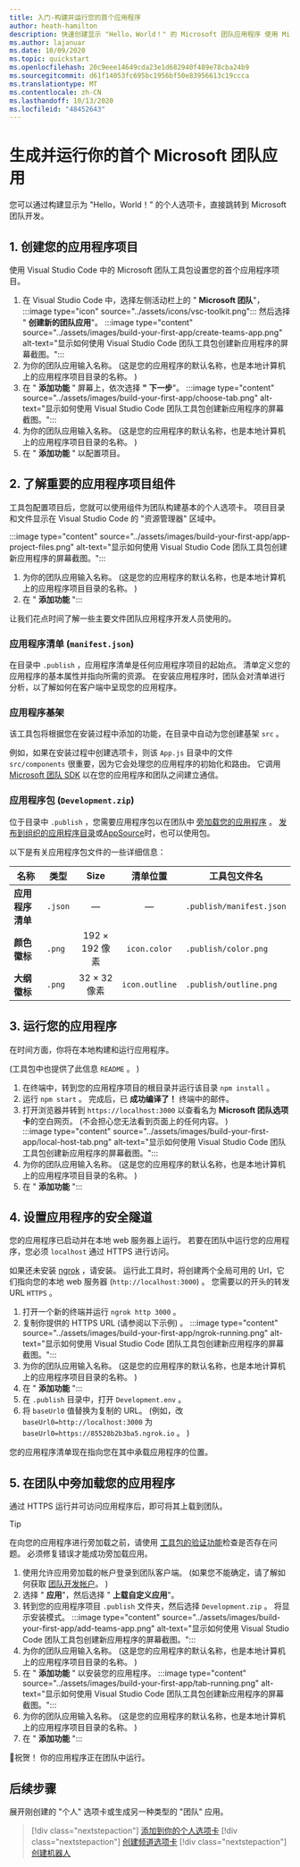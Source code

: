 ```yaml
---
title: 入门-构建并运行您的首个应用程序
author: heath-hamilton
description: 快速创建显示 "Hello，World！" 的 Microsoft 团队应用程序 使用 Microsoft 团队工具包的邮件。
ms.author: lajanuar
ms.date: 10/09/2020
ms.topic: quickstart
ms.openlocfilehash: 20c9eee14649cda23e1d682940f489e78cba24b9
ms.sourcegitcommit: d61f14053fc695bc1956bf50e83956613c19ccca
ms.translationtype: MT
ms.contentlocale: zh-CN
ms.lasthandoff: 10/13/2020
ms.locfileid: "48452643"
---
```

# <a name="build-and-run-your-first-microsoft-teams-app"></a>生成并运行你的首个 Microsoft 团队应用

您可以通过构建显示为 "Hello，World！" 的个人选项卡，直接跳转到 Microsoft 团队开发。

## <a name="1-create-your-app-project"></a>1. 创建您的应用程序项目

使用 Visual Studio Code 中的 Microsoft 团队工具包设置您的首个应用程序项目。

1. 在 Visual Studio Code 中，选择左侧活动栏上的 " **Microsoft 团队**"， :::image type="icon" source="../assets/icons/vsc-toolkit.png"::: 然后选择 " **创建新的团队应用**"。
:::image type="content" source="../assets/images/build-your-first-app/create-teams-app.png" alt-text="显示如何使用 Visual Studio Code 团队工具包创建新应用程序的屏幕截图。&quot;:::
1. 为你的团队应用输入名称。  (这是您的应用程序的默认名称，也是本地计算机上的应用程序项目目录的名称。 ) 
1. 在 &quot; **添加功能** " 屏幕上，依次选择 **"** **下一步**"。
:::image type="content" source="../assets/images/build-your-first-app/choose-tab.png" alt-text="显示如何使用 Visual Studio Code 团队工具包创建新应用程序的屏幕截图。&quot;:::
1. 为你的团队应用输入名称。  (这是您的应用程序的默认名称，也是本地计算机上的应用程序项目目录的名称。 ) 
1. 在 &quot; **添加功能** " 以配置项目。

## <a name="2-understand-important-app-project-components"></a>2. 了解重要的应用程序项目组件

工具包配置项目后，您就可以使用组件为团队构建基本的个人选项卡。 项目目录和文件显示在 Visual Studio Code 的 "资源管理器" 区域中。

:::image type="content" source="../assets/images/build-your-first-app/app-project-files.png" alt-text="显示如何使用 Visual Studio Code 团队工具包创建新应用程序的屏幕截图。&quot;:::
1. 为你的团队应用输入名称。  (这是您的应用程序的默认名称，也是本地计算机上的应用程序项目目录的名称。 ) 
1. 在 &quot; **添加功能** ":::

让我们花点时间了解一些主要文件团队应用程序开发人员使用的。

### <a name="app-manifest-manifestjson"></a>应用程序清单 (`manifest.json`) 

在目录中 `.publish` ，应用程序清单是任何应用程序项目的起始点。 清单定义您的应用程序的基本属性并指向所需的资源。 在安装应用程序时，团队会对清单进行分析，以了解如何在客户端中呈现您的应用程序。

### <a name="app-scaffolding"></a>应用程序基架

该工具包将根据您在安装过程中添加的功能，在目录中自动为您创建基架 `src` 。

例如，如果在安装过程中创建选项卡，则该 `App.js` 目录中的文件 `src/components` 很重要，因为它会处理您的应用程序的初始化和路由。 它调用 [Microsoft 团队 SDK](../tabs/how-to/using-teams-client-sdk.md) 以在您的应用程序和团队之间建立通信。

### <a name="app-package-developmentzip"></a>应用程序包 (`Development.zip`) 

位于目录中 `.publish` ，您需要应用程序包以在团队中 [旁加载您的应用程序](../concepts/deploy-and-publish/overview.md#upload-your-app-directly) 。 [发布到组织的应用程序目录](../concepts/deploy-and-publish/overview.md#publish-to-your-organizations-app-catalog)或[AppSource](../concepts/deploy-and-publish/appsource/publish.md)时，也可以使用包。

以下是有关应用程序包文件的一些详细信息：

|名称|类型|Size|清单位置|工具包文件名|
|---|---|:---:|:---:|-----|
|**应用程序清单**|`.json`| — | — |`.publish/manifest.json`|
|**颜色徽标**|`.png`|192 &times; 192 像素|`icon.color`|`.publish/color.png`|
|**大纲徽标**|`.png`|32 &times; 32 像素|`icon.outline`|`.publish/outline.png`|

## <a name="3-run-your-app"></a>3. 运行您的应用程序

在时间方面，你将在本地构建和运行应用程序。

 (工具包中也提供了此信息 `README` 。 ) 

1. 在终端中，转到您的应用程序项目的根目录并运行该目录 `npm install` 。
1. 运行 `npm start` 。 完成后，已 **成功编译了！** 终端中的邮件。
1. 打开浏览器并转到 `https://localhost:3000` 以查看名为 **Microsoft 团队选项卡**的空白网页。 (不会担心您无法看到页面上的任何内容。 ) <br/>
   :::image type="content" source="../assets/images/build-your-first-app/local-host-tab.png" alt-text="显示如何使用 Visual Studio Code 团队工具包创建新应用程序的屏幕截图。&quot;:::
1. 为你的团队应用输入名称。  (这是您的应用程序的默认名称，也是本地计算机上的应用程序项目目录的名称。 ) 
1. 在 &quot; **添加功能** ":::

## <a name="4-set-up-a-secure-tunnel-to-your-app"></a>4. 设置应用程序的安全隧道

您的应用程序已启动并在本地 web 服务器上运行。 若要在团队中运行您的应用程序，您必须 `localhost` 通过 HTTPS 进行访问。

如果还未安装 [ngrok](https://ngrok.com/download) ，请安装。 运行此工具时，将创建两个全局可用的 Url，它们指向您的本地 web 服务器 (`http://localhost:3000`) 。 您需要以的开头的转发 URL `HTTPS` 。

1. 打开一个新的终端并运行 `ngrok http 3000` 。
1. 复制你提供的 HTTPS URL (请参阅以下示例) 。
:::image type="content" source="../assets/images/build-your-first-app/ngrok-running.png" alt-text="显示如何使用 Visual Studio Code 团队工具包创建新应用程序的屏幕截图。&quot;:::
1. 为你的团队应用输入名称。  (这是您的应用程序的默认名称，也是本地计算机上的应用程序项目目录的名称。 ) 
1. 在 &quot; **添加功能** ":::
1. 在 `.publish` 目录中，打开 `Development.env` 。
1. 将 `baseUrl0` 值替换为复制的 URL。  (例如，改 `baseUrl0=http://localhost:3000` 为 `baseUrl0=https://85528b2b3ba5.ngrok.io` 。 ) 

您的应用程序清单现在指向您在其中承载应用程序的位置。

## <a name="5-sideload-your-app-in-teams"></a>5. 在团队中旁加载您的应用程序

通过 HTTPS 运行并可访问应用程序后，即可将其上载到团队。

> [!TIP]
> 在向您的应用程序进行旁加载之前，请使用 [工具包的验证功能](../concepts/deploy-and-publish/appsource/prepare/submission-checklist.md#teams-app-validation-tool)检查是否存在问题。 必须修复错误才能成功旁加载应用。

1. 使用允许应用旁加载的帐户登录到团队客户端。  (如果您不能确定，请了解如何获取 [团队开发帐户](../build-your-first-app/build-first-app-overview.md#set-up-your-development-account)。 ) 
1. 选择 " **应用**"，然后选择 " **上载自定义应用**"。
1. 转到您的应用程序项目 `.publish` 文件夹，然后选择 `Development.zip` 。 将显示安装模式。
:::image type="content" source="../assets/images/build-your-first-app/add-teams-app.png" alt-text="显示如何使用 Visual Studio Code 团队工具包创建新应用程序的屏幕截图。&quot;:::
1. 为你的团队应用输入名称。  (这是您的应用程序的默认名称，也是本地计算机上的应用程序项目目录的名称。 ) 
1. 在 &quot; **添加功能** " 以安装您的应用程序。
:::image type="content" source="../assets/images/build-your-first-app/tab-running.png" alt-text="显示如何使用 Visual Studio Code 团队工具包创建新应用程序的屏幕截图。&quot;:::
1. 为你的团队应用输入名称。  (这是您的应用程序的默认名称，也是本地计算机上的应用程序项目目录的名称。 ) 
1. 在 &quot; **添加功能** ":::

🎉祝贺！ 你的应用程序正在团队中运行。

## <a name="next-step"></a>后续步骤

展开刚创建的 "个人" 选项卡或生成另一种类型的 "团队" 应用。

> [!div class="nextstepaction"]
> [添加到你的个人选项卡](../build-your-first-app/build-personal-tab.md)
> [!div class="nextstepaction"]
> [创建频道选项卡](../build-your-first-app/build-channel-tab.md)
> [!div class="nextstepaction"]
> [创建机器人](../build-your-first-app/build-bot.md)
